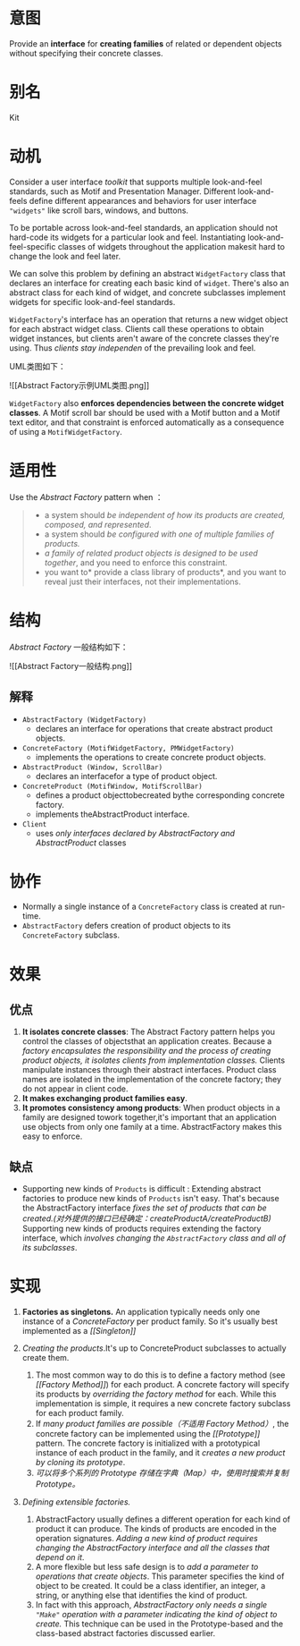 # 意图
Provide an **interface** for **creating families** of related or dependent objects without specifying their concrete classes.

# 别名
Kit

# 动机
Consider a user interface *toolkit*  that supports multiple look-and-feel standards, such as Motif and Presentation Manager. Different look-and-feels define different appearances and behaviors for user interface `"widgets"` like scroll bars, windows, and buttons. 

To be portable across look-and-feel standards, an application should not hard-code its widgets for a particular look and feel. Instantiating look-and-feel-specific classes of widgets throughout the application makesit hard to change the look and feel later.

We can solve this problem by defining an abstract `WidgetFactory` class that declares an interface for creating each basic kind of `widget`. There's also an abstract class for each kind of widget, and concrete subclasses implement widgets for specific look-and-feel standards. 

`WidgetFactory`'s interface has an operation that returns a new widget object for each abstract widget class.
Clients call these operations to obtain widget instances, but clients aren't aware of the concrete classes they're using. 
Thus *clients stay independen* of the prevailing look and feel.

UML类图如下：

![[Abstract Factory示例UML类图.png]]

`WidgetFactory` also **enforces dependencies between the concrete widget classes**. A Motif scroll bar should be used with a Motif button and a Motif text editor, and that constraint is enforced automatically as a consequence of using a `MotifWidgetFactory`.

# 适用性
Use the *Abstract Factory* pattern when ：
>- a system should *be independent of how its products are created, composed, and represented*. 
>- a system should *be configured with one of multiple families of products.* 
>- *a family of related product objects is designed to be used together*, and you need to enforce this constraint. 
>- you want to* provide a class library of products*, and you want to reveal just their interfaces, not their implementations.

# 结构
*Abstract Factory* 一般结构如下：

![[Abstract Factory一般结构.png]]

## 解释
- `AbstractFactory (WidgetFactory)`
	- declares an interface for operations that create abstract product objects. 
- `ConcreteFactory (MotifWidgetFactory, PMWidgetFactory)`
	-  implements the operations to create concrete product objects. 
-  `AbstractProduct (Window, ScrollBar)`
	- declares an interfacefor a type of product object. 
-  `ConcreteProduct (MotifWindow, MotifScrollBar)`
	-  defines a product objecttobecreated bythe corresponding concrete factory. 
	-  implements theAbstractProduct interface. 
- `Client`
	- uses *only interfaces declared by AbstractFactory and AbstractProduct* classes


# 协作
- Normally a single instance of a `ConcreteFactory` class is created at run-time.
- `AbstractFactory` defers creation of product objects to its `ConcreteFactory` subclass.

# 效果
## 优点
1. **It isolates concrete classes**: The Abstract Factory pattern helps you control the classes of objectsthat an application creates. Because a *factory encapsulates the responsibility and the process of creating product objects, it isolates clients from implementation classes.* Clients manipulate instances through their abstract interfaces. Product class names are isolated in the implementation of the concrete factory; they do not appear in client code.
2. **It makes exchanging product families easy**.
3. **It promotes consistency among products**: When product objects in a family are designed towork together,it's important that an application use objects from only one family at a time. AbstractFactory makes this easy to enforce.
	
## 缺点
- Supporting new kinds of `Products` is difficult : Extending abstract factories to produce new kinds of `Products` isn't easy. That's because the AbstractFactory interface *fixes the set of products that can be created.(对外提供的接口已经确定：createProductA/createProductB)* Supporting new kinds of products requires extending the factory interface, which *involves changing the `AbstractFactory` class and all of its subclasses*. 

# 实现
1. **Factories as singletons.** An application typically needs only one instance of a *ConcreteFactory* per product family. So it's usually best implemented as a *[[Singleton]]*

3. *Creating the products*.It's up to ConcreteProduct subclasses to actually create them. 
	1. The most common way to do this is to define a factory method (see *[[Factory Method]]*) for each product. A concrete factory will specify its products by *overriding the factory method* for each. While this implementation is simple, it requires a new concrete factory subclass for each product family.
	2. If *many product families are possible（不适用 Factory Method）*, the concrete factory can be implemented using the *[[Prototype]]*  pattern. The concrete factory is initialized with a prototypical instance of each product in the family, and it *creates a new product by cloning its prototype*.
	3. *可以将多个系列的 Prototype 存储在字典（Map）中，使用时搜索并复制 Prototype。* 


4. *Defining extensible factories.* 
	1. AbstractFactory usually defines a different operation for each kind of product it can produce. The kinds of products are encoded in the operation signatures. *Adding a new kind of product requires changing the AbstractFactory interface and all the classes that depend on it*.
	2. A more flexible but less safe design is to *add a parameter to operations that create objects*. This parameter specifies the kind of object to be created. It could be a class identifier, an integer, a string, or anything else that identifies the kind of product. 
	3. In fact with this approach, *AbstractFactory only needs a single `"Make"` operation with a parameter indicating the kind of object to create.* This technique can be used in the Prototype-based  and the class-based abstract factories discussed earlier.

